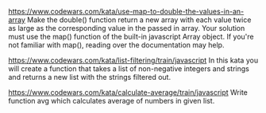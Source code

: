 https://www.codewars.com/kata/use-map-to-double-the-values-in-an-array
Make the double() function return a new array with each value twice as large as the corresponding value in the passed in array. Your solution must use the map() function of the built-in javascript Array object. If you're not familiar with map(), reading over the documentation may help.

https://www.codewars.com/kata/list-filtering/train/javascript
In this kata you will create a function that takes a list of non-negative integers and strings and returns a new list with the strings filtered out.

https://www.codewars.com/kata/calculate-average/train/javascript
Write function avg which calculates average of numbers in given list.